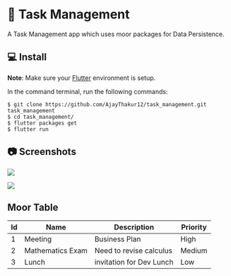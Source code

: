 # 📝 Task Management  

A Task Management app which uses moor packages for Data Persistence.


## 💻 Install
**Note**: Make sure your [Flutter](https://flutter.dev) environment is setup.


In the command terminal, run the following commands:

    $ git clone https://github.com/AjayThakur12/task_management.git task_management
    $ cd task_management/
    $ flutter packages get
    $ flutter run



## 📷 Screenshots

![](https://user-images.githubusercontent.com/29337604/76698564-85a79200-66ca-11ea-81ab-eb0ad83f2b7c.png)

![](https://user-images.githubusercontent.com/29337604/76698565-893b1900-66ca-11ea-9435-83c7bbf94f07.png)

## Moor Table

| Id       | Name | Description | Priority|
|----------|------|-------------|---------|
|1|Meeting|Business Plan|High|
|2|Mathematics Exam|Need to revise calculus|Medium|
|3|Lunch|invitation for Dev Lunch |Low|

